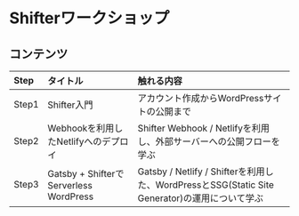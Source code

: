 # Shifterワークショップ

## コンテンツ

|Step|タイトル|触れる内容|
|:--|:--|:--|
|Step1|Shifter入門|アカウント作成からWordPressサイトの公開まで|
|Step2|Webhookを利用したNetlifyへのデプロイ|Shifter Webhook / Netlifyを利用し、外部サーバーへの公開フローを学ぶ|
|Step3|Gatsby + ShifterでServerless WordPress|Gatsby / Netlify / Shifterを利用した、WordPressとSSG(Static Site Generator)の運用について学ぶ|
